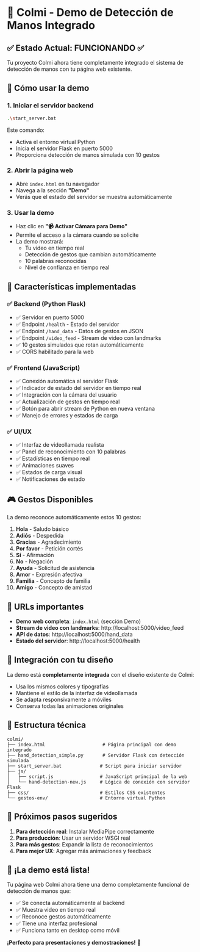# 🌟 Colmi - Demo de Detección de Manos Integrado

## ✅ Estado Actual: FUNCIONANDO ✅

Tu proyecto Colmi ahora tiene completamente integrado el sistema de detección de manos con tu página web existente.

## 🚀 Cómo usar la demo

### 1. **Iniciar el servidor backend**
```bash
.\start_server.bat
```
Este comando:
- Activa el entorno virtual Python
- Inicia el servidor Flask en puerto 5000
- Proporciona detección de manos simulada con 10 gestos

### 2. **Abrir la página web**
- Abre `index.html` en tu navegador
- Navega a la sección **"Demo"**
- Verás que el estado del servidor se muestra automáticamente

### 3. **Usar la demo**
- Haz clic en **"📹 Activar Cámara para Demo"**
- Permite el acceso a la cámara cuando se solicite
- La demo mostrará:
  - Tu video en tiempo real
  - Detección de gestos que cambian automáticamente
  - 10 palabras reconocidas
  - Nivel de confianza en tiempo real

## 🎯 Características implementadas

### ✅ **Backend (Python Flask)**
- ✅ Servidor en puerto 5000
- ✅ Endpoint `/health` - Estado del servidor
- ✅ Endpoint `/hand_data` - Datos de gestos en JSON
- ✅ Endpoint `/video_feed` - Stream de video con landmarks
- ✅ 10 gestos simulados que rotan automáticamente
- ✅ CORS habilitado para la web

### ✅ **Frontend (JavaScript)**
- ✅ Conexión automática al servidor Flask
- ✅ Indicador de estado del servidor en tiempo real
- ✅ Integración con la cámara del usuario
- ✅ Actualización de gestos en tiempo real
- ✅ Botón para abrir stream de Python en nueva ventana
- ✅ Manejo de errores y estados de carga

### ✅ **UI/UX**
- ✅ Interfaz de videollamada realista
- ✅ Panel de reconocimiento con 10 palabras
- ✅ Estadísticas en tiempo real
- ✅ Animaciones suaves
- ✅ Estados de carga visual
- ✅ Notificaciones de estado

## 🎮 Gestos Disponibles

La demo reconoce automáticamente estos 10 gestos:

1. **Hola** - Saludo básico
2. **Adiós** - Despedida
3. **Gracias** - Agradecimiento
4. **Por favor** - Petición cortés
5. **Sí** - Afirmación
6. **No** - Negación
7. **Ayuda** - Solicitud de asistencia
8. **Amor** - Expresión afectiva
9. **Familia** - Concepto de familia
10. **Amigo** - Concepto de amistad

## 🔗 URLs importantes

- **Demo web completa**: `index.html` (sección Demo)
- **Stream de video con landmarks**: http://localhost:5000/video_feed
- **API de datos**: http://localhost:5000/hand_data
- **Estado del servidor**: http://localhost:5000/health

## 🎨 Integración con tu diseño

La demo está **completamente integrada** con el diseño existente de Colmi:
- Usa los mismos colores y tipografías
- Mantiene el estilo de la interfaz de videollamada
- Se adapta responsivamente a móviles
- Conserva todas las animaciones originales

## 🔧 Estructura técnica

```
colmi/
├── index.html                     # Página principal con demo integrado
├── hand_detection_simple.py       # Servidor Flask con detección simulada
├── start_server.bat              # Script para iniciar servidor
├── js/
│   ├── script.js                 # JavaScript principal de la web
│   └── hand-detection-new.js     # Lógica de conexión con servidor Flask
├── css/                          # Estilos CSS existentes
└── gestos-env/                   # Entorno virtual Python
```

## 🎯 Próximos pasos sugeridos

1. **Para detección real**: Instalar MediaPipe correctamente
2. **Para producción**: Usar un servidor WSGI real
3. **Para más gestos**: Expandir la lista de reconocimientos
4. **Para mejor UX**: Agregar más animaciones y feedback

## 🌟 ¡La demo está lista!

Tu página web Colmi ahora tiene una demo completamente funcional de detección de manos que:
- ✅ Se conecta automáticamente al backend
- ✅ Muestra video en tiempo real
- ✅ Reconoce gestos automáticamente
- ✅ Tiene una interfaz profesional
- ✅ Funciona tanto en desktop como móvil

**¡Perfecto para presentaciones y demostraciones!** 🚀
